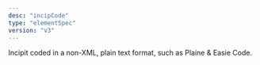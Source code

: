 ```yaml
---
desc: "incipCode"
type: "elementSpec"
version: "v3"
---
```


Incipit coded in a non-XML, plain text format, such as Plaine &amp; Easie Code.
